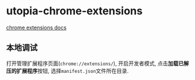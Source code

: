 # utopia-chrome-extensions

[chrome extensions docs](https://developer.chrome.com/docs/extensions/)

## 本地调试

打开管理扩展程序页面(`chrome://extensions/`), 开启开发者模式, 点击**加载已解压的扩展程序**按钮, 选择`manifest.json`文件所在目录.
